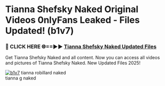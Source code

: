 # Tianna Shefsky Naked Original Videos 0nlyFans Leaked - Files Updated! (b1v7)

<h3>🔴 CLICK HERE 🌐==►► <a href="https://tinyurl.com/up5wt9bj" rel="nofollow">Tianna Shefsky Naked Updated Files</a></h3>

Get Tianna Shefsky Naked and all content. Now you can access all videos and pictures of Tianna Shefsky Naked. New Updated Files 2025!

[![b1v7](https://i.imgur.com/ABiUzMV.gif)](https://tinyurl.com/up5wt9bj)
tianna robillard naked<br>
tianna g naked